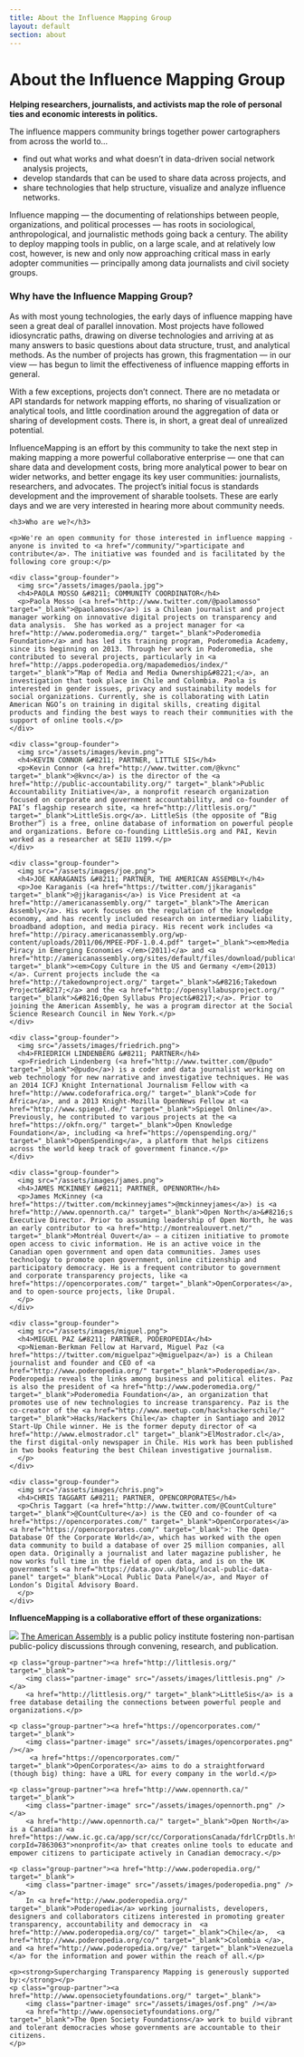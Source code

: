 ```yaml
---
title: About the Influence Mapping Group
layout: default
section: about
---
```


<h1 class="page-heading">About the Influence Mapping Group</h1>

<div class="row">
  <div class="col-md-8">
    <p>
      <strong>Helping researchers, journalists, and activists map the role of personal ties and economic interests in politics.</strong>
    </p>
    <p>
      The influence mappers community brings together power cartographers from across the world to…
    </p>
    <ul>
      <li>find out what works and what doesn’t in data-driven social network analysis projects,</li>
      <li>develop standards that can be used to share data across projects, and</li>
      <li>share technologies that help structure, visualize and analyze influence networks.</li>
    </ul>
    <p>
      Influence mapping — the documenting of relationships between people, organizations, and political processes — has roots in sociological, anthropological, and journalistic methods going back a century. The ability to deploy mapping tools in public, on a large scale, and at relatively low cost, however, is new and only now approaching critical mass in early adopter communities — principally among data journalists and civil society groups.
    </p>
    <h3>Why have the Influence Mapping Group?</h3>
    <p>
      As with most young technologies, the early days of influence mapping have seen a great deal of parallel innovation. Most projects have followed idiosyncratic paths, drawing on diverse technologies and arriving at as many answers to basic questions about data structure, trust, and analytical methods.  As the number of projects has grown, this fragmentation — in our view — has begun to limit the effectiveness of influence mapping efforts in general. 
    </p>
    <p>
        With a few exceptions, projects don’t connect.  There are no metadata or API standards for network mapping efforts, no sharing of visualization or analytical tools, and little coordination around the aggregation of data or sharing of development costs.  There is, in short, a great deal of unrealized potential.
    </p>
    <p>
        InfluenceMapping is an effort by this community to take the next step in making mapping a more powerful collaborative enterprise — one that can share data and development costs, bring more analytical power to bear on wider networks, and better engage its key user communities: journalists, researchers, and advocates. The project’s initial focus is standards development and the improvement of sharable toolsets. These are early days and we are very interested in hearing more about community needs.
    </p>

    <h3>Who are we?</h3>

    <p>We're an open community for those interested in influence mapping - anyone is invited to <a href="/community/">participate and contribute</a>. The initiative was founded and is facilitated by the following core group:</p>

    <div class="group-founder">
      <img src="/assets/images/paola.jpg">
      <h4>PAOLA MOSSO &#8211; COMMUNITY COORDINATOR</h4>
      <p>Paola Mosso (<a href="http://www.twitter.com/@paolamosso" target="_blank">@paolamosso</a>) is a Chilean journalist and project manager working on innovative digital projects on transparency and data analysis.  She has worked as a project manager for <a href="http://www.poderomedia.org/" target="_blank">Poderomedia Foundation</a> and has led its training program, Poderomedia Academy, since its beginning on 2013. Through her work in Poderomedia, she contributed to several projects, particularly in <a href="http://apps.poderopedia.org/mapademedios/index/" target="_blank">“Map of Media and Media Ownership&#8221;</a>, an investigation that took place in Chile and Colombia. Paola is interested in gender issues, privacy and sustainability models for social organizations. Currently, she is collaborating with Latin American NGO’s on training in digital skills, creating digital products and finding the best ways to reach their communities with the support of online tools.</p>
    </div>

    <div class="group-founder">
      <img src="/assets/images/kevin.png">
      <h4>KEVIN CONNOR &#8211; PARTNER, LITTLE SIS</h4>
      <p>Kevin Connor (<a href="http://www.twitter.com/@kvnc" target="_blank">@kvnc</a>) is the director of the <a href="http://public-accountability.org/" target="_blank">Public Accountability Initiative</a>, a nonprofit research organization focused on corporate and government accountability, and co-founder of PAI’s flagship research site, <a href="http://littlesis.org/" target="_blank">LittleSis.org</a>. LittleSis (the opposite of “Big Brother”) is a free, online database of information on powerful people and organizations. Before co-founding LittleSis.org and PAI, Kevin worked as a researcher at SEIU 1199.</p>
    </div>

    <div class="group-founder">
      <img src="/assets/images/joe.png">
      <h4>JOE KARAGANIS &#8211; PARTNER, THE AMERICAN ASSEMBLY</h4>
      <p>Joe Karaganis (<a href="https://twitter.com/jjkaraganis" target="_blank">@jjkaraganis</a>) is Vice President at <a href="http://americanassembly.org/" target="_blank">The American Assembly</a>. His work focuses on the regulation of the knowledge economy, and has recently included research on intermediary liability, broadband adoption, and media piracy. His recent work includes <a href="http://piracy.americanassembly.org/wp-content/uploads/2011/06/MPEE-PDF-1.0.4.pdf" target="_blank"><em>Media Piracy in Emerging Economies </em>(2011)</a> and <a href="http://americanassembly.org/sites/default/files/download/publication/copy_culture.pdf" target="_blank"><em>Copy Culture in the US and Germany </em>(2013)</a>. Current projects include the <a href="http://takedownproject.org/" target="_blank">&#8216;Takedown Project&#8217;</a> and the <a href="http://opensyllabusproject.org/" target="_blank">&#8216;Open Syllabus Project&#8217;</a>. Prior to joining the American Assembly, he was a program director at the Social Science Research Council in New York.</p>
    </div>

    <div class="group-founder">
      <img src="/assets/images/friedrich.png">
      <h4>FRIEDRICH LINDENBERG &#8211; PARTNER</h4>
      <p>Friedrich Lindenberg (<a href="http://www.twitter.com/@pudo" target="_blank">@pudo</a>) is a coder and data journalist working on web technology for new narrative and investigative techniques. He was an 2014 ICFJ Knight International Journalism Fellow with <a href="http://www.codeforafrica.org/" target="_blank">Code for Africa</a>, and a 2013 Knight-Mozilla OpenNews Fellow at <a href="http://www.spiegel.de/" target="_blank">Spiegel Online</a>. Previously, he contributed to various projects at the <a href="https://okfn.org/" target="_blank">Open Knowledge Foundation</a>, including <a href="https://openspending.org/" target="_blank">OpenSpending</a>, a platform that helps citizens across the world keep track of government finance.</p>
    </div>
    
    <div class="group-founder">
      <img src="/assets/images/james.png">
      <h4>JAMES MCKINNEY &#8211; PARTNER, OPENNORTH</h4>
      <p>James McKinney (<a href="https://twitter.com/mckinneyjames">@mckinneyjames</a>) is <a href="http://www.opennorth.ca/" target="_blank">Open North</a>&#8216;s Executive Director. Prior to assuming leadership of Open North, he was an early contributor to <a href="http://montrealouvert.net/" target="_blank">Montréal Ouvert</a> – a citizen initiative to promote open access to civic information. He is an active voice in the Canadian open government and open data communities. James uses technology to promote open government, online citizenship and participatory democracy. He is a frequent contributor to government and corporate transparency projects, like <a href="https://opencorporates.com/" target="_blank">OpenCorporates</a>, and to open-source projects, like Drupal.
      </p>
    </div>
    
    <div class="group-founder">
      <img src="/assets/images/miguel.png">
      <h4>MIGUEL PAZ &#8211; PARTNER, PODEROPEDIA</h4>
      <p>Nieman-Berkman Fellow at Harvard, Miguel Paz (<a href="https://twitter.com/miguelpaz">@miguelpaz</a>) is a Chilean journalist and founder and CEO of <a href="http://www.poderopedia.org/" target="_blank">Poderopedia</a>. Poderopedia reveals the links among business and political elites. Paz is also the president of <a href="http://www.poderomedia.org/" target="_blank">Poderomedia Foundation</a>, an organization that promotes use of new technologies to increase transparency. Paz is the co-creator of the <a href="http://www.meetup.com/hackshackerschile/" target="_blank">Hacks/Hackers Chile</a> chapter in Santiago and 2012 Start-Up Chile winner. He is the former deputy director of <a href="http://www.elmostrador.cl" target="_blank">ElMostrador.cl</a>, the first digital-only newspaper in Chile. His work has been published in two books featuring the best Chilean investigative journalism.
      </p>
    </div>

    <div class="group-founder">
      <img src="/assets/images/chris.png">
      <h4>CHRIS TAGGART &#8211; PARTNER, OPENCORPORATES</h4>
      <p>Chris Taggart (<a href="http://www.twitter.com/@CountCulture" target="_blank">@CountCulture</a>) is the CEO and co-founder of <a href="https://opencorporates.com/" target="_blank">OpenCorporates</a><a href="https://opencorporates.com/" target="_blank">: The Open Database Of the Corporate World</a>, which has worked with the open data community to build a database of over 25 million companies, all open data. Originally a journalist and later magazine publisher, he now works full time in the field of open data, and is on the UK government’s <a href="https://data.gov.uk/blog/local-public-data-panel" target="_blank">Local Public Data Panel</a>, and Mayor of London’s Digital Advisory Board.
      </p>
    </div>
  </div>
  <div class="col-md-4">
    <p><strong>InfluenceMapping is a collaborative effort of these organizations:</strong></p>
    <p class="group-partner"><a href="http://americanassembly.org/" target="_blank">
        <img class="partner-image" src="/assets/images/american_assembly.png" /></a>
        <a href="http://americanassembly.org/" target="_blank">The American Assembly</a> is a public policy institute fostering non-partisan public-policy discussions through convening, research, and publication.</p>

    <p class="group-partner"><a href="http://littlesis.org/" target="_blank">
        <img class="partner-image" src="/assets/images/littlesis.png" /></a>
        <a href="http://littlesis.org/" target="_blank">LittleSis</a> is a free database detailing the connections between powerful people and organizations.</p>
    
    <p class="group-partner"><a href="https://opencorporates.com/" target="_blank">
        <img class="partner-image" src="/assets/images/opencorporates.png" /></a>
         <a href="https://opencorporates.com/" target="_blank">OpenCorporates</a> aims to do a straightforward (though big) thing: have a URL for every company in the world.</p>

    <p class="group-partner"><a href="http://www.opennorth.ca/" target="_blank">
        <img class="partner-image" src="/assets/images/opennorth.png" /></a>
        <a href="http://www.opennorth.ca/" target="_blank">Open North</a> is a Canadian <a href="https://www.ic.gc.ca/app/scr/cc/CorporationsCanada/fdrlCrpDtls.html?corpId=7863063">nonprofit</a> that creates online tools to educate and empower citizens to participate actively in Canadian democracy.</p>

    <p class="group-partner"><a href="http://www.poderopedia.org/" target="_blank">
        <img class="partner-image" src="/assets/images/poderopedia.png" /></a>
        In <a href="http://www.poderopedia.org/" target="_blank">Poderopedia</a> working journalists, developers, designers and collaborators citizens interested in promoting greater transparency, accountability and democracy in  <a href="http://www.poderopedia.org/co/" target="_blank">Chile</a>,  <a href="http://www.poderopedia.org/co/" target="_blank">Colombia </a>,  and <a href="http://www.poderopedia.org/ve/" target="_blank">Venezuela </a> for the information and power within the reach of all.</p>

    <p><strong>Supercharging Transparency Mapping is generously supported by:</strong></p>
    <p class="group-partner"><a href="http://www.opensocietyfoundations.org/" target="_blank">
        <img class="partner-image" src="/assets/images/osf.png" /></a>
        <a href="http://www.opensocietyfoundations.org/" target="_blank">The Open Society Foundations</a> work to build vibrant and tolerant democracies whose governments are accountable to their citizens.
    </p>
  </div>
</div>
